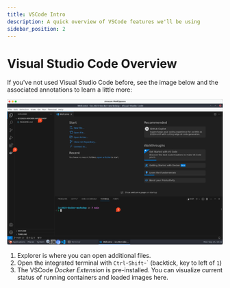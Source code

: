 ```yaml
---
title: VSCode Intro
description: A quick overview of VSCode features we'll be using
sidebar_position: 2
---
```

# Visual Studio Code Overview

If you've not used Visual Studio Code before, see the image below and the associated annotations to learn a little more:

![VSCode Intro](assets/vscode-intro.png)

1. Explorer is where you can open additional files.
2. Open the integrated terminal with `Ctrl`-`Shift`-\` (backtick, key to left of `1`)
3. The VSCode _Docker Extension_ is pre-installed.  You can visualize current status of running containers and loaded images here.